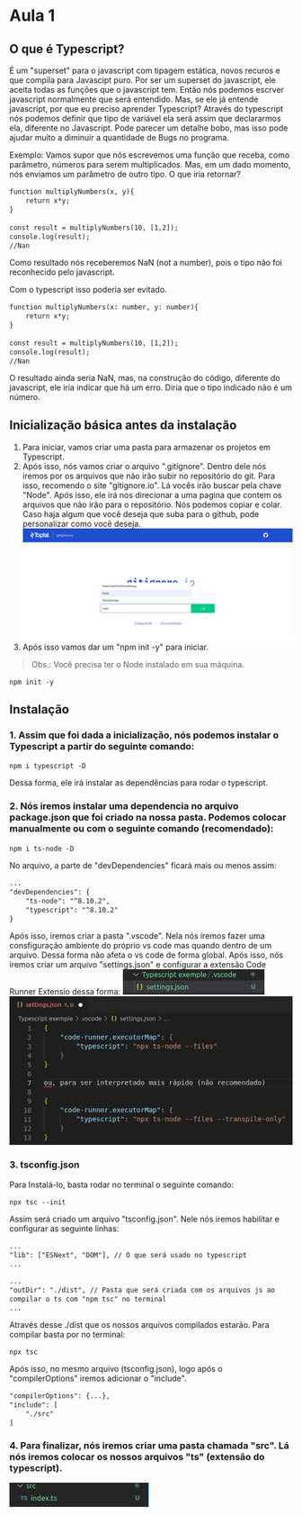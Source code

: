 # Aula 1 

## O que é Typescript?
É um "superset" para o javascript com tipagem estática, novos recuros e que compila para Javascipt puro.
Por ser um superset do javascript, ele aceita todas as funções que o javascript tem. Então nós podemos escrver javascript normalmente que será entendido. Mas, se ele já entende javascript, por que eu preciso aprender Typescript?
Através do typescript nós podemos definir que tipo de variável ela será assim que declararmos ela, diferente no Javascript. Pode parecer um detalhe bobo, mas isso pode ajudar muito a diminuir a quantidade de Bugs no programa.

Exemplo: Vamos supor que nós escrevemos uma função que receba, como parâmetro, números para serem multiplicados. Mas, em um dado momento, nós enviamos um parâmetro de outro tipo. O que iria retornar?
```
function multiplyNumbers(x, y){
    return x*y;
}

const result = multiplyNumbers(10, [1,2]);
console.log(result); 
//Nan
```
Como resultado nós receberemos NaN (not a number), pois o tipo não foi reconhecido pelo javascript.

Com o typescript isso poderia ser evitado. 
```
function multiplyNumbers(x: number, y: number){
    return x*y;
}

const result = multiplyNumbers(10, [1,2]);
console.log(result); 
//Nan
```
O resultado ainda seria NaN, mas, na construção do código, diferente do javascript, ele iria indicar que há um erro. Diria que o tipo indicado não é um número.

## Inicialização básica antes da instalação
1. Para iniciar, vamos criar uma pasta para armazenar os projetos em Typescript.
2.  Após isso, nós vamos criar o arquivo ".gitignore". Dentro dele nós iremos por os arquivos que não irão subir no repositório do git. Para isso, recomendo o site "gitignore.io". Lá vocês irão buscar pela chave "Node". Após isso, ele irá nos direcionar a uma pagina que contem os arquivos que não irão para o repositório. Nós podemos copiar e colar. Caso haja algum que você deseja que suba para o github, pode personalizar como você deseja.
![gitignore.io](./Fotos/gitignore.io.png)
3. Após isso vamos dar um "npm init -y" para iniciar.
> Obs.: Você precisa ter o Node instalado em sua máquina.
```
npm init -y
```

## Instalação
### 1. Assim que foi dada a inicialização, nós podemos instalar o Typescript a partir do seguinte comando:
```
npm i typescript -D
```
Dessa forma, ele irá instalar as dependências para rodar o typescript.

### 2. Nós iremos instalar uma dependencia no arquivo package.json que foi criado na nossa pasta. Podemos colocar manualmente ou com o seguinte comando (recomendado):
```
npm i ts-node -D
```

No arquivo, a parte de "devDependencies" ficará mais ou menos assim:
```
...
"devDependencies": {
    "ts-node": "^8.10.2",
    "typescript": "^8.10.2"
}
```

Após isso, iremos criar a pasta ".vscode". Nela nós iremos fazer uma consfiguração ambiente do próprio vs code mas quando dentro de um arquivo. Dessa forma não afeta o vs code de forma global.
Após isso, nós iremos criar um arquivo "settings.json" e configurar a extensão Code Runner Extensio dessa forma:
![Pasta](./Fotos/Exemplo%20typescript.png)
![Interpret](./Fotos/Transpile.png)

### 3. tsconfig.json
Para Instalá-lo, basta rodar no terminal o seguinte comando:
```  
npx tsc --init
```
Assim será criado um arquivo "tsconfig.json". Nele nós iremos habilitar e configurar as seguinte linhas:
```
...
"lib": ["ESNext", "DOM"], // O que será usado no typescript
...
```
```
...
"outDir": "./dist", // Pasta que será criada com os arquivos js ao compilar o ts com "npm tsc" no terminal
...
```
Através desse ./dist que os nossos arquivos compilados estarão. Para compilar basta por no terminal:
```
npx tsc
```

Após isso, no mesmo arquivo (tsconfig.json), logo após o "compilerOptions" iremos adicionar o "include".
```
"compilerOptions": {...},
"include": [
    "./src"
]
```

### 4. Para finalizar, nós iremos criar uma pasta chamada "src". Lá nós iremos colocar os nossos arquivos "ts" (extensão do typescript).
![Src](./Fotos/src.png)
